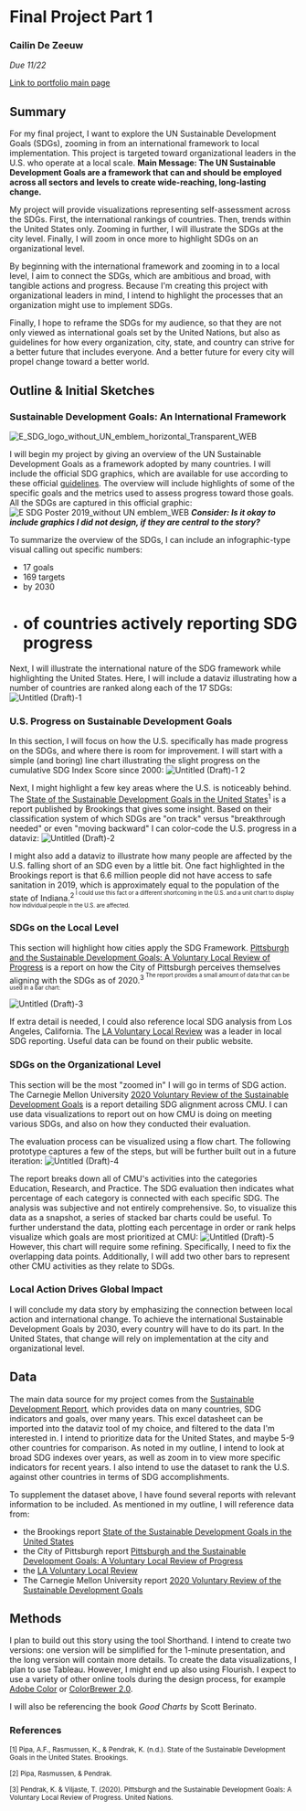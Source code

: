 # Final Project Part 1
### Cailin De Zeeuw
*Due 11/22*

[Link to portfolio main page](/README.md)

## Summary
For my final project, I want to explore the UN Sustainable Development Goals (SDGs), zooming in from an international framework to local implementation. This project is targeted toward organizational leaders in the U.S. who operate at a local scale. 
**Main Message: The UN Sustainable Development Goals are a framework that can and should be employed across all sectors and levels to create wide-reaching, long-lasting change.**

My project will provide visualizations representing self-assessment across the SDGs. First, the international rankings of countries. Then, trends within the United States only. Zooming in further, I will illustrate the SDGs at the city level. Finally, I will zoom in once more to highlight SDGs on an organizational level. 

By beginning with the international framework and zooming in to a local level, I aim to connect the SDGs, which are ambitious and broad, with tangible actions and progress. Because I'm creating this project with organizational leaders in mind, I intend to highlight the processes that an organization might use to implement SDGs. 

Finally, I hope to reframe the SDGs for my audience, so that they are not only viewed as international goals set by the United Nations, but also as guidelines for how every organization, city, state, and country can strive for a better future that includes everyone. And a better future for every city will propel change toward a better world. 

## Outline & Initial Sketches

### Sustainable Development Goals: An International Framework
![E_SDG_logo_without_UN_emblem_horizontal_Transparent_WEB](https://user-images.githubusercontent.com/117120584/203669938-42a7eb59-c384-4e7c-a0ef-edde56b3c993.png)

I will begin my project by giving an overview of the UN Sustainable Development Goals as a framework adopted by many countries. I will include the official SDG graphics, which are available for use according to these official [guidelines](https://www.un.org/sustainabledevelopment/wp-content/uploads/2019/01/SDG_Guidelines_AUG_2019_Final.pdf). The overview will include highlights of some of the specific goals and the metrics used to assess progress toward those goals. All the SDGs are captured in this official graphic:
![E SDG Poster 2019_without UN emblem_WEB](https://user-images.githubusercontent.com/117120584/203670801-44842558-22b1-4ca9-8aa4-ebf6aa36d937.png)
***Consider: Is it okay to include graphics I did not design, if they are central to the story?***

To summarize the overview of the SDGs, I can include an infographic-type visual calling out specific numbers:
- 17 goals
- 169 targets
- by 2030
- # of countries actively reporting SDG progress

Next, I will illustrate the international nature of the SDG framework while highlighting the United States. Here, I will include a dataviz illustrating how a number of countries are ranked along each of the 17 SDGs:![Untitled (Draft)-1](https://user-images.githubusercontent.com/117120584/203673359-a70e02eb-8999-4070-aa38-0554c9a7d16e.jpg)

### U.S. Progress on Sustainable Development Goals
In this section, I will focus on how the U.S. specifically has made progress on the SDGs, and where there is room for improvement. I will start with a simple (and boring) line chart illustrating the slight progress on the cumulative SDG Index Score since 2000:
![Untitled (Draft)-1 2](https://user-images.githubusercontent.com/117120584/203674380-05db2d7e-5a29-42a3-9234-5dcf1c2d2db5.jpg)

Next, I might highlight a few key areas where the U.S. is noticeably behind. The [State of the Sustainable Development Goals in the United States](https://www.brookings.edu/wp-content/uploads/2022/03/2022_Brookings_State-of-SDGs-in-the-US.pdf)<sup>1</sup> is a report published by Brookings that gives some insight. Based on their classification system of which SDGs are "on track" versus "breakthrough needed" or even "moving backward" I can color-code the U.S. progress in a dataviz:
![Untitled (Draft)-2](https://user-images.githubusercontent.com/117120584/203676178-c896d78c-f7f4-459c-9beb-8dcd0c282981.jpg)

I might also add a dataviz to illustrate how many people are affected by the U.S. falling short of an SDG even by a little bit. One fact highlighted in the Brookings report is that 6.6 million people did not have access to safe sanitation in 2019, which is approximately equal to the population of the state of Indiana.<sup>2<sup> I could use this fact or a different shortcoming in the U.S. and a unit chart to display how individual people in the U.S. are affected.

### SDGs on the Local Level
This section will highlight how cities apply the SDG Framework. [Pittsburgh and the Sustainable Development Goals: A Voluntary Local Review of Progress](https://sdgs.un.org/sites/default/files/2020-12/Pittsburgh%20VLR%202020%20Final%20Draft.pdf) is a report on how the City of Pittsburgh perceives themselves aligning with the SDGs as of 2020.<sup>3<sup> The report provides a small amount of data that can be used in a bar chart:

  ![Untitled (Draft)-3](https://user-images.githubusercontent.com/117120584/203681086-582a0f0e-b6c3-4aeb-af1c-9134d8d6d519.jpg)

If extra detail is needed, I could also reference local SDG analysis from Los Angeles, California. The [LA Voluntary Local Review](https://sdg.lamayor.org/2021VLR) was a leader in local SDG reporting. Useful data can be found on their public website.

### SDGs on the Organizational Level
This section will be the most "zoomed in" I will go in terms of SDG action. The Carnegie Mellon University [2020 Voluntary Review of the Sustainable Development Goals](https://www.cmu.edu/leadership/the-provost/provost-priorities/sustainability-initiative/cmu-vur-2020.pdf) is a report detailing SDG alignment across CMU. I can use data visualizations to report out on how CMU is doing on meeting various SDGs, and also on how they conducted their evaluation. 

The evaluation process can be visualized using a flow chart. The following prototype captures a few of the steps, but will be further built out in a future iteration:
  ![Untitled (Draft)-4](https://user-images.githubusercontent.com/117120584/203684300-69e4a4b1-0f36-4937-9d23-681ef294569a.jpg)

The report breaks down all of CMU's activities into the categories Education, Research, and Practice. The SDG evaluation then indicates what percentage of each category is connected with each specific SDG. The analysis was subjective and not entirely comprehensive. So, to visualize this data as a snapshot, a series of stacked bar charts could be useful. To further understand the data, plotting each percentage in order or rank helps visualize which goals are most prioritized at CMU:
![Untitled (Draft)-5](https://user-images.githubusercontent.com/117120584/203689057-221f3f55-52b6-4c59-a8ec-b9692faeb1f6.jpg)
However, this chart will require some refining. Specifically, I need to fix the overlapping data points. Additionally, I will add two other bars to represent other CMU activities as they relate to SDGs. 
  
### Local Action Drives Global Impact
I will conclude my data story by emphasizing the connection between local action and international change. To achieve the international Sustainable Development Goals by 2030, every country will have to do its part. In the United States, that change will rely on implementation at the city and organizational level. 

## Data
The main data source for my project comes from the [Sustainable Development Report](https://dashboards.sdgindex.org/downloads), which provides data on many countries, SDG indicators and goals, over many years. This excel datasheet can be imported into the dataviz tool of my choice, and filtered to the data I'm interested in. I intend to prioritize data for the United States, and maybe 5-9 other countries for comparison. As noted in my outline, I intend to look at broad SDG indexes over years, as well as zoom in to view more specific indicators for recent years. I also intend to use the dataset to rank the U.S. against other countries in terms of SDG accomplishments. 

To supplement the dataset above, I have found several reports with relevant information to be included. As mentioned in my outline, I will reference data from:
  - the Brookings report [State of the Sustainable Development Goals in the United States](https://www.brookings.edu/wp-content/uploads/2022/03/2022_Brookings_State-of-SDGs-in-the-US.pdf)
  - the City of Pittsburgh report [Pittsburgh and the Sustainable Development Goals: A Voluntary Local Review of Progress](https://sdgs.un.org/sites/default/files/2020-12/Pittsburgh%20VLR%202020%20Final%20Draft.pdf) 
  - the [LA Voluntary Local Review](https://sdg.lamayor.org/2021VLR)
  - The Carnegie Mellon University report [2020 Voluntary Review of the Sustainable Development Goals](https://www.cmu.edu/leadership/the-provost/provost-priorities/sustainability-initiative/cmu-vur-2020.pdf)
  
## Methods
I plan to build out this story using the tool Shorthand. I intend to create two versions: one version will be simplified for the 1-minute presentation, and the long version will contain more details. To create the data visualizations, I plan to use Tableau. However, I might end up also using Flourish. I expect to use a variety of other online tools during the design process, for example [Adobe Color](https://color.adobe.com/create/color-wheel) or [ColorBrewer 2.0](https://colorbrewer2.org/#type=sequential&scheme=BuGn&n=3).

I will also be referencing the book *Good Charts* by Scott Berinato.
  
### References
<sub> [1] Pipa, A.F., Rasmussen, K., & Pendrak, K. (n.d.). State of the Sustainable Development Goals in the United States. Brookings.<sub>
  
<sub> [2] Pipa, Rasmussen, & Pendrak. <sub>
  
<sub>[3] Pendrak, K. & Viljaste, T. (2020). Pittsburgh and the Sustainable Development Goals: A Voluntary Local Review of Progress. United Nations.<sub>  

